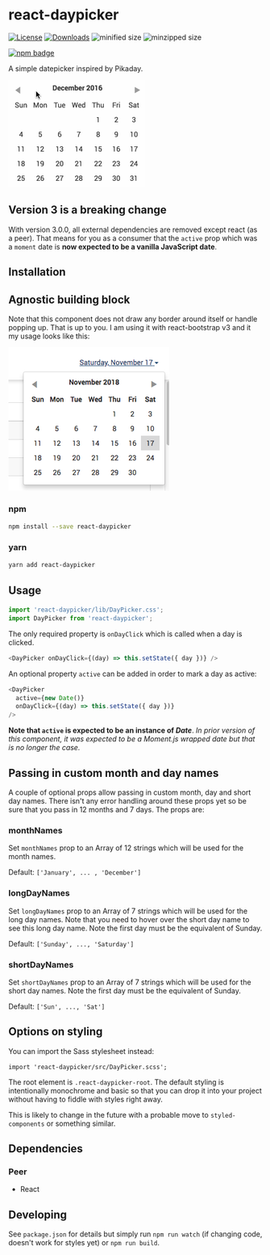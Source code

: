 # react-daypicker

[![License][license-image]][license-url]
[![Downloads][downloads-image]][downloads-url]
![minified size](https://badgen.net/bundlephobia/min/react-daypicker)
![minzipped size](https://badgen.net/bundlephobia/minzip/react-daypicker)

[![npm badge][npm-badge-png]][package-url]

A simple datepicker inspired by Pikaday.

![DayPicker](react-daypicker.gif)

## Version 3 is a breaking change

With version 3.0.0, all external dependencies are removed except react (as a peer). That means for you
as a consumer that the `active` prop which was a `moment` date is **now expected to be a vanilla
JavaScript date**.

## Installation

## Agnostic building block

Note that this component does not draw any border around itself or handle popping
up. That is up to you. I am using it with react-bootstrap v3 and it my usage looks
like this:

![Usage](usage.png)

### npm
```sh
npm install --save react-daypicker
```

### yarn
```sh
yarn add react-daypicker
```

## Usage

```javascript
import 'react-daypicker/lib/DayPicker.css';
import DayPicker from 'react-daypicker';
```

The only required property is `onDayClick` which is called when a day is clicked.

```javascript
<DayPicker onDayClick={(day) => this.setState({ day })} />
```

An optional property `active` can be added in order to mark a day as active:

```javascript
<DayPicker
  active={new Date()}
  onDayClick={(day) => this.setState({ day })}
/>
```

**Note that `active` is expected to be an instance of _Date_**. *In prior version of this
component, it was expected to be a Moment.js wrapped date but that is no longer the
case.*

## Passing in custom month and day names

A couple of optional props allow passing in custom month, day and short day names. There isn't any
error handling around these props yet so be sure that you pass in 12 months and 7 days. The props are:

### monthNames

Set `monthNames` prop to an Array of 12 strings which will be used for the month names.

Default: `['January', ... , 'December']`

### longDayNames

Set `longDayNames` prop to an Array of 7 strings which will be used for the long day names. Note that
you need to hover over the short day name to see this long day name. Note the first day must be the
equivalent of Sunday.

Default: `['Sunday', ..., 'Saturday']`

### shortDayNames

Set `shortDayNames` prop to an Array of 7 strings which will be used for the short day names.  Note
the first day must be the equivalent of Sunday.

Default: `['Sun', ..., 'Sat']`

## Options on styling

You can import the Sass stylesheet instead:

```
import 'react-daypicker/src/DayPicker.scss';
```

The root element is `.react-daypicker-root`. The default styling is
intentionally monochrome and basic so that you can drop it into your project
without having to fiddle with styles right away.

This is likely to change in the future with a probable move to `styled-components` or
something similar.

## Dependencies

### Peer

* React

## Developing

See `package.json` for details but simply run `npm run watch` (if changing code,
doesn't work for styles yet) or `npm run build`.

[package-url]: https://npmjs.org/package/react-daypicker
[npm-version-svg]: http://versionbadg.es/cymen/react-daypicker.svg
[npm-badge-png]: https://nodei.co/npm/react-daypicker.png?downloads=true&stars=true
[license-image]: http://img.shields.io/npm/l/react-daypicker.svg
[license-url]: LICENSE
[downloads-image]: http://img.shields.io/npm/dm/react-daypicker.svg
[downloads-url]: http://npm-stat.com/charts.html?package=react-daypicker
